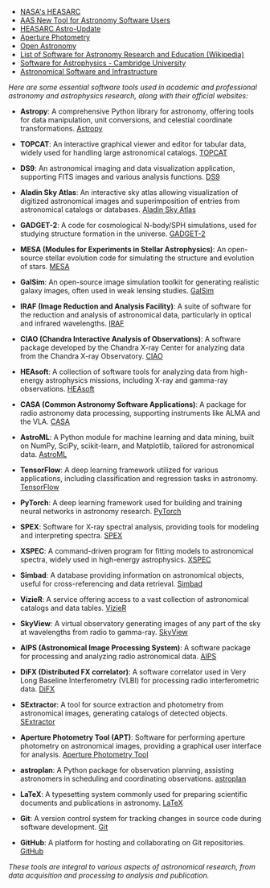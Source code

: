 - [NASA's HEASARC](https://heasarc.gsfc.nasa.gov/)
- [AAS New Tool for Astronomy Software Users](https://aas.org/press/new-tool-launches-astronomy-software-users)
- [HEASARC Astro-Update](https://heasarc.gsfc.nasa.gov/docs/heasarc/astro-update/)
- [Aperture Photometry](https://aperturephotometry.org/)
- [Open Astronomy](https://openastronomy.org/)
- [List of Software for Astronomy Research and Education (Wikipedia)](https://en.wikipedia.org/wiki/List_of_software_for_astronomy_research_and_education)
- [Software for Astrophysics - Cambridge University](https://www.astro.phy.cam.ac.uk/research/ResearchFacilities/software-for-astrophyiscs)
- [Astronomical Software and Infrastructure](https://asaip.psu.edu/resources/visualization/)



*Here are some essential software tools used in academic and professional astronomy and astrophysics research, along with their official websites:*

- **Astropy**: A comprehensive Python library for astronomy, offering tools for data manipulation, unit conversions, and celestial coordinate transformations. [Astropy](https://www.astropy.org/)

- **TOPCAT**: An interactive graphical viewer and editor for tabular data, widely used for handling large astronomical catalogs. [TOPCAT](http://www.star.bris.ac.uk/~mbt/topcat/)

- **DS9**: An astronomical imaging and data visualization application, supporting FITS images and various analysis functions. [DS9](https://sites.google.com/cfa.harvard.edu/saoimageds9)

- **Aladin Sky Atlas**: An interactive sky atlas allowing visualization of digitized astronomical images and superimposition of entries from astronomical catalogs or databases. [Aladin Sky Atlas](https://aladin.u-strasbg.fr/)

- **GADGET-2**: A code for cosmological N-body/SPH simulations, used for studying structure formation in the universe. [GADGET-2](https://wwwmpa.mpa-garching.mpg.de/gadget/)

- **MESA (Modules for Experiments in Stellar Astrophysics)**: An open-source stellar evolution code for simulating the structure and evolution of stars. [MESA](http://mesa.sourceforge.net/)

- **GalSim**: An open-source image simulation toolkit for generating realistic galaxy images, often used in weak lensing studies. [GalSim](https://github.com/GalSim-developers/GalSim)

- **IRAF (Image Reduction and Analysis Facility)**: A suite of software for the reduction and analysis of astronomical data, particularly in optical and infrared wavelengths. [IRAF](https://iraf-community.github.io/)

- **CIAO (Chandra Interactive Analysis of Observations)**: A software package developed by the Chandra X-ray Center for analyzing data from the Chandra X-ray Observatory. [CIAO](https://cxc.harvard.edu/ciao/)

- **HEAsoft**: A collection of software tools for analyzing data from high-energy astrophysics missions, including X-ray and gamma-ray observations. [HEAsoft](https://heasarc.gsfc.nasa.gov/docs/software/heasoft/)

- **CASA (Common Astronomy Software Applications)**: A package for radio astronomy data processing, supporting instruments like ALMA and the VLA. [CASA](https://casa.nrao.edu/)

- **AstroML**: A Python module for machine learning and data mining, built on NumPy, SciPy, scikit-learn, and Matplotlib, tailored for astronomical data. [AstroML](http://www.astroml.org/)

- **TensorFlow**: A deep learning framework utilized for various applications, including classification and regression tasks in astronomy. [TensorFlow](https://www.tensorflow.org/)

- **PyTorch**: A deep learning framework used for building and training neural networks in astronomy research. [PyTorch](https://pytorch.org/)

- **SPEX**: Software for X-ray spectral analysis, providing tools for modeling and interpreting spectra. [SPEX](https://www.sron.nl/astrophysics-spex)

- **XSPEC**: A command-driven program for fitting models to astronomical spectra, widely used in high-energy astrophysics. [XSPEC](https://heasarc.gsfc.nasa.gov/xanadu/xspec/)

- **Simbad**: A database providing information on astronomical objects, useful for cross-referencing and data retrieval. [Simbad](http://simbad.u-strasbg.fr/simbad/)

- **VizieR**: A service offering access to a vast collection of astronomical catalogs and data tables. [VizieR](https://vizier.u-strasbg.fr/)

- **SkyView**: A virtual observatory generating images of any part of the sky at wavelengths from radio to gamma-ray. [SkyView](https://skyview.gsfc.nasa.gov/)

- **AIPS (Astronomical Image Processing System)**: A software package for processing and analyzing radio astronomical data. [AIPS](http://www.aips.nrao.edu/)

- **DiFX (Distributed FX correlator)**: A software correlator used in Very Long Baseline Interferometry (VLBI) for processing radio interferometric data. [DiFX](https://www.atnf.csiro.au/vlbi/dokuwiki/doku.php/difx/start)

- **SExtractor**: A tool for source extraction and photometry from astronomical images, generating catalogs of detected objects. [SExtractor](https://www.astromatic.net/software/sextractor/)

- **Aperture Photometry Tool (APT)**: Software for performing aperture photometry on astronomical images, providing a graphical user interface for analysis. [Aperture Photometry Tool](https://aperturephotometry.org/)

- **astroplan**: A Python package for observation planning, assisting astronomers in scheduling and coordinating observations. [astroplan](https://astroplan.readthedocs.io/)

- **LaTeX**: A typesetting system commonly used for preparing scientific documents and publications in astronomy. [LaTeX](https://www.latex-project.org/)

- **Git**: A version control system for tracking changes in source code during software development. [Git](https://git-scm.com/)

- **GitHub**: A platform for hosting and collaborating on Git repositories. [GitHub](https://github.com/)

*These tools are integral to various aspects of astronomical research, from data acquisition and processing to analysis and publication.*
